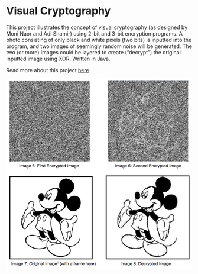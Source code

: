 # Visual Cryptography
This project illustrates the concept of visual cryptography (as designed by Moni Naor and Adi Shamir) using 2-bit and 3-bit encryption programs. A photo consisting of only black and white pixels (two bits) is inputted into the program, and two images of seemingly random noise will be generated. The two (or more) images could be layered to create (“decrypt”) the original inputted image using XOR. Written in Java.

Read more about this project [here](https://docs.google.com/document/d/14bMWoPZ7dyAmtYh2j784_z66oFRVDrZUwd0fweVP9Zg/edit?usp=sharing).

![](visualcrypto-screenshot.png)
